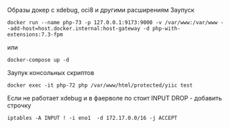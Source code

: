 Образы докер с xdebug, oci8 и другими расширениям
Заупуск

```console
docker run --name php-73 -p 127.0.0.1:9173:9000 -v /var/www:/var/www --add-host=host.docker.internal:host-gateway -d php-with-extensions:7.3-fpm
```

или

```console
docker-compose up -d
```

Заупук консольных скриптов

```console
docker exec -it php-72 php /var/www/html/protected/yiic test
```

Если не работает xdebug и в фаерволе по стоит INPUT DROP - добавить строчку

```console
iptables -A INPUT ! -i eno1  -d 172.17.0.0/16 -j ACCEPT
```
